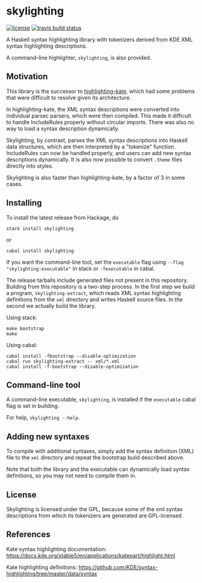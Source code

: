 skylighting
===========

[![license](https://img.shields.io/badge/license-GPLv2+-brightgreen.svg)](https://www.gnu.org/licenses/gpl.html)
[![travis build status](https://img.shields.io/travis/jgm/skylighting.svg)](https://travis-ci.org/jgm/skylighting)

A Haskell syntax highlighting library with tokenizers derived
from KDE XML syntax highlighting descriptions.

A command-line highlighter, `skylighting`, is also provided.

Motivation
----------

This library is the successor to [highlighting-kate], which had
some problems that were difficult to resolve given its
architecture.

In highlighting-kate, the XML syntax descriptions were converted
into individual parsec parsers, which were then compiled.  This
made it difficult to handle IncludeRules properly without
circular imports.  There was also no way to load a syntax
description dynamically.

Skylighting, by contrast, parses the XML syntax descriptions
into Haskell data structures, which are then interpreted by
a "tokenize" function.  IncludeRules can now be handled
properly, and users can add new syntax descriptions
dynamically.  It is also now possible to convert `.theme` files
directly into styles.

Skylighting is also faster than highlighting-kate, by a
factor of 3 in some cases.

Installing
----------

To install the latest release from Hackage, do

    stack install skylighting
or

    cabal install skylighting

If you want the command-line tool, set the `executable` flag
using `--flag "skylighting:executable"` in stack or
`-fexecutable` in cabal.

The release tarballs include generated files not present in this
repository.  Building from this repository is a two-step
process.  In the first step we build a program,
`skylighting-extract`, which reads XML syntax highlighting
definitions from the `xml` directory and writes Haskell source
files.  In the second we actually build the library.

Using stack:

    make bootstrap
    make

Using cabal:

    cabal install -fbootstrap --disable-optimization
    cabal run skylighting-extract -- xml/*.xml
    cabal install -f-bootstrap --disable-optimization

Command-line tool
-----------------

A command-line executable, `skylighting`, is installed if
the `executable` cabal flag is set in building.

For help, `skylighting --help`.

Adding new syntaxes
-------------------

To compile with additional syntaxes, simply add the syntax
definition (XML) file to the `xml` directory and repeat the
bootstrap build described above.

Note that both the library and the executable can dynamically
load syntax definitions, so you may not need to compile them
in.

License
-------

Skylighting is licensed under the GPL, because some of the xml
syntax descriptions from which its tokenizers are generated are
GPL-licensed.

References
----------

Kate syntax highlighting documentation:
<https://docs.kde.org/stable5/en/applications/katepart/highlight.html>

Kate highlighting definitions:
<https://github.com/KDE/syntax-highlighting/tree/master/data/syntax>

[highlighting-kate]: https://github.com/jgm/highlighting-kate

